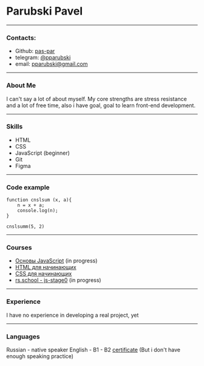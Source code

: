 # Parubski Pavel
****
### Contacts:
* Github: [pas-par](https://github.com/pas-par)
* telegram: [@pparubski](https://t.me/pparubski)
* email: pparubski@gmail.com
****
### About Me

I can't say a lot of about myself. My core strengths are stress resistance and a lot of free time, also i have goal, goal to learn front-end development.
****
### Skills

* HTML
* CSS
* JavaScript (beginner)
* Git
* Figma
****
### Code example 
```
function cnslsum (x, a){
    n = x + a;
    console.log(n);
}

cnslsumm(5, 2)
```
****
### Courses
* [Основы JavaScript](https://ru.hexlet.io/courses/js-basics) (in progress)
* [HTML для начинающих](https://code-basics.com/ru/languages/html)
* [CSS для начинающих](https://code-basics.com/ru/languages/css)
* [rs.school - js-stage0](https://rs.school/js-stage0/) (in progress)

****
### Experience
I have no experience in developing a real project, yet
****
### Languages
Russian - native speaker
English - B1 - B2 [certificate](https://www.efset.org/cert/CUGfQ5) (But i don't have enough speaking practice)